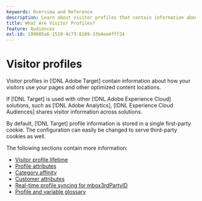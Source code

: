 ```yaml
---
keywords: Overview and Reference
description: Learn about visitor profiles that contain information about how your visitors use your pages and other optimized content locations.
title: What Are Visitor Profiles?
feature: Audiences
exl-id: 199085a6-1519-4c73-8189-33b4ea4fff24
---
```

# Visitor profiles

Visitor profiles in [!DNL Adobe Target] contain information about how your visitors use your pages and other optimized content locations.

If [!DNL Target] is used with other [!DNL Adobe Experience Cloud] solutions, such as [!DNL Adobe Analytics], [!DNL Experience Cloud Audiences] shares visitor information across solutions.

By default, [!DNL Target] profile information is stored in a single first-party cookie. The configuration can easily be changed to serve third-party cookies as well.

The following sections contain more information:

- [Visitor profile lifetime](visitor-profile-lifetime.md)
- [Profile attributes](profile-parameters.md)
- [Category affinity](category-affinity.md)
- [Customer attributes](https://experienceleague.corp.adobe.com/docs/target-dev/developer/implementation/methods/customer-attributes.html)
- [Real-time profile syncing for mbox3rdPartyID](3rd-party-id.md)
- [Profile and variable glossary](variables-profiles-parameters-methods.md)
